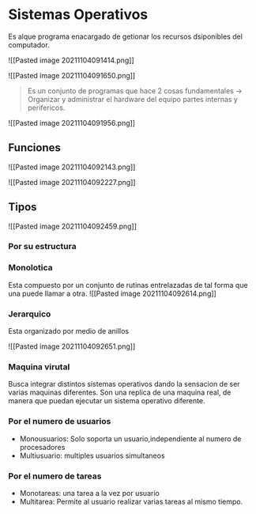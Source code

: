 # Sistemas Operativos
Es alque programa enacargado de getionar los recursos dsiponibles del computador.

![[Pasted image 20211104091414.png]]

![[Pasted image 20211104091650.png]]

> Es un conjunto de programas que hace 2 cosas fundamentales -> Organizar y administrar el hardware del equipo partes internas y perifericos.

![[Pasted image 20211104091956.png]]

## Funciones

![[Pasted image 20211104092143.png]]

![[Pasted image 20211104092227.png]]

## Tipos

![[Pasted image 20211104092459.png]]

### Por su estructura
### Monolotica
Esta compuesto por un conjunto de rutinas entrelazadas de tal forma que una puede llamar a otra.
![[Pasted image 20211104092614.png]]

### Jerarquico
Esta organizado por medio de anillos

![[Pasted image 20211104092651.png]]

### Maquina virutal
Busca integrar distintos sistemas operativos dando la sensacion de ser varias maquinas diferentes.
Son una replica de una maquina real, de manera que puedan ejecutar un sistema operativo diferente.
### Por el numero de usuarios
- Monousuarios: Solo soporta un usuario,independiente al numero de procesadores
- Multiusuario: multiples usuarios simultaneos

### Por el numero de tareas
- Monotareas: una tarea a la vez por usuario
- Multitarea: Permite al usuario realizar varias tareas al mismo tiempo.





